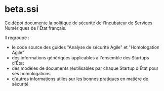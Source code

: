 # beta.ssi

Ce dépot documente la politique de sécurité de l'Incubateur de Services Numériques de l'État français.

Il regroupe :
- le code source des guides "Analyse de sécurité Agile" et "Homologation Agile"
- des informations génériques applicables à l'ensemble des Startups d'État
- des modèles de documents réutilisables par chaque Startup d'État pour ses homologations
- d'autres informations utiles sur les bonnes pratiques en matière de sécurité
